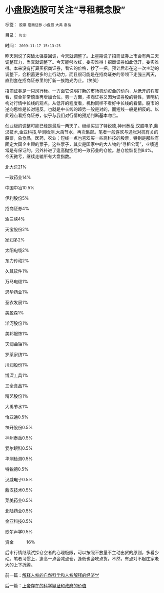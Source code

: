 # 小盘股选股可关注“寻租概念股”

标签： `股票` `招商证券` `小盘股` `大禹` `泰岳` 

目录： `打印`

时间： `2009-11-17 15:13:25`

昨天刚说了突破太强要回调，今天就调整了。上星期说了招商证券上市会有两三天调整压力，当真就调整了。今天能够收红，委实难得！招商证券如此低开，委实难得。本来没有打算买招商证券，看它的价格，抄了一把。预计后市在这一次主动的调整下，会积蓄更多的上行动力，而且很可能是在招商证券的带领下走强三两天，直到套在招商证券里的打新一族跑光为止。（笑笑）

招商证券是一只风行标。一方面它说明打新的市场机动资金的动向，从低开的程度看，资金非常慎重再增加仓位。另一方面，招商证券又因为证券股的特性，表明机构对行情中长线的观点。从低开的程度看，机构同样不看好中长线的看情。股市的逆向思维是长对短反。也就是中长线的趋势一般是对的，而短线一般是相反的。以此观点看招商证券，似乎与我们对行情的预期判断基本吻合。

创业板的调整可能已经是最后一两天了。继续买进了特锐德,神州泰岳,汉威电子,鼎汉技术,金亚科技,华测检测,大禹节水，再次集邮。笔者一般喜欢与通胀对抗有关的股票，象食品，医药，农业；短线一点也喜欢买一些高科技的股票，特别是那些有固定大国企主顾的票子。这些票子，其实是国家中的大人物的“寻租公司”，业绩通常是有保证的。另外补进了逢高抛空后的一致药业的仓位。总仓位恢复到84%。今天微亏，继续走输所有大盘指数。

北大荒21%

一致药业14%

中国中冶10.5%

伊利股份5%

招商证券4%

渝三峡4%

天宝股份2%

家润多2%

太阳电缆2%

东力传动2%

久其软件1%

万马电缆1%

恩华药业1%

圣农发展1%

美盈森1%

洋河股份1%

美邦服饰1%

天润曲轴1%

罗莱家纺1%

川润股份1%

博深工具1%

三全食品1%

精艺股份1%

大禹节水1%

怡亚通0.5%

神开股份0.5%

神州泰岳0.5%

爱尔眼科0.5%

华测检测0.5%

特锐德0.5%

汉威电子0.5%

鼎汉技术0.5%

莱美药业0.5%

北陆药业0.5%

金亚科技0.5%

歌尔声学0.5%

资金　　　16%

后市行情继续试探仓空者的心理极限，可以按照不放量不主动出货的原则，多看少动。笔者习惯上，逢高一点会减点仓，逢低也会吃点货，不然，有点对不起庄家老大的上下折腾。



前一篇：[解释人权的自然科学和人权解释的经济学](../../../2009/11/16/解释人权的自然科学和人权解释的经济学.md)

后一篇：[上帝存在的科学疑证和政府的价值](../../../2009/11/17/上帝存在的科学疑证和政府的价值.md)